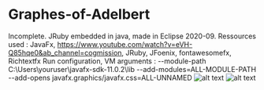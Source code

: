 # Graphes-of-Adelbert
Incomplete. JRuby embedded in java, made in Eclipse 2020-09.
Ressources used : JavaFx, https://www.youtube.com/watch?v=eVH-Q85hqe0&ab_channel=cogmission, JRuby, JFoenix, fontawesomefx, Richtextfx
Run configuration, VM arguments :
--module-path C:\Users\youruser\javafx-sdk-11.0.2\lib
--add-modules=ALL-MODULE-PATH
--add-opens javafx.graphics/javafx.css=ALL-UNNAMED
![alt text](https://cdn.discordapp.com/attachments/404481664144769036/942850429413388298/unknown.png)
![alt text](https://cdn.discordapp.com/attachments/404481664144769036/942850633755660308/unknown.png)

